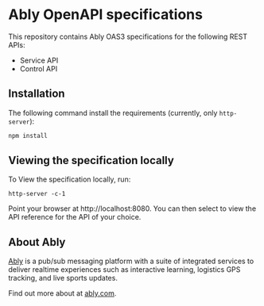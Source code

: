 # Ably OpenAPI specifications

This repository contains Ably OAS3 specifications for the following REST APIs:

* Service API
* Control API

## Installation

The following command install the requirements (currently, only `http-server`):

```sh
npm install
```

## Viewing the specification locally

To View the specification locally, run: 

```
http-server -c-1

```

Point your browser at http://localhost:8080. You can then select to view the API reference for the API of your choice.

## About Ably

[Ably](https://ably.com) is a pub/sub messaging platform with a suite of integrated services to deliver realtime experiences such as interactive learning, logistics GPS tracking, and live sports updates.

Find out more about at [ably.com](https://ably.com).
